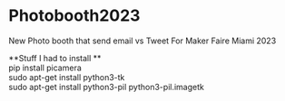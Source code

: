 # Photobooth2023

New Photo booth that send email vs Tweet For Maker Faire Miami 2023

**Stuff I had to install  **<br/>
pip install picamera  <br/>
sudo apt-get install python3-tk  <br/>
sudo apt-get install python3-pil python3-pil.imagetk <br/>
